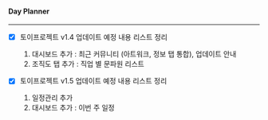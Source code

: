 
#### Day Planner
---
- [x] 토이프로젝트 v1.4 업데이트 예정 내용 리스트 정리
	1. 대시보드 추가 : 최근 커뮤니티 (아트워크, 정보 탭 통합), 업데이트 안내
	2. 조직도 탭 추가 : 직업 별 문파원 리스트

- [x] 토이프로젝트 v1.5 업데이트 예정 내용 리스트 정리
	1. 일정관리 추가
	2. 대시보드 추가 : 이번 주 일정